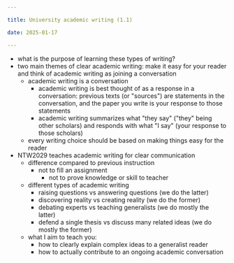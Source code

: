 ```yaml
---

title: University academic writing (1.1)

date: 2025-01-17

---
```


- what is the purpose of learning these types of writing?
- two main themes of clear academic writing: make it easy for your reader and think of academic writing as joining a conversation
	- academic writing is a conversation
		- academic writing is best thought of as a response in a conversation: previous texts (or "sources") are statements in the conversation, and the paper you write is your response to those statements
		- academic writing summarizes what "they say" ("they" being other scholars) and responds with what "I say" (your response to those scholars)
	- every writing choice should be based on making things easy for the reader
- NTW2029 teaches academic writing for clear communication
	- difference compared to previous instruction
		- not to fill an assignment
			- not to prove knowledge or skill to teacher
	- different types of academic writing
		- raising questions vs answering questions (we do the latter)
		- discovering reality vs creating reality (we do the former)
		- debating experts vs teaching generalists (we do mostly the latter)
		- defend a single thesis vs discuss many related ideas (we do mostly the former)
	- what I aim to teach you:
		- how to clearly explain complex ideas to a generalist reader
		- how to actually contribute to an ongoing academic conversation
